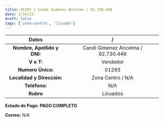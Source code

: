```yaml
---
title: 01293 | Candi Gimenez Ancelma | 92.730.446
date: 1/14/23
draft: false
tags: ['zona-centro', 'licuado']
---
```


|          **Datos**          |                  /                 |
|:---------------------------:|:----------------------------------:|
| **Nombre, Apellido y DNI:** | Candi Gimenez Ancelma / 92.730.446 |
|          **V o T:**         |              Vendedor              |
|      **Numero Único:**      |                01293               |
|  **Localidad y Dirección:** |          Zona Centro / N/A         |
|        **Teléfono:**        |                 N/A                |
|          **Rubro**          |              Licuados              |

**Estado de Pago:** **PAGO COMPLETO**

**Correo:** N/A
